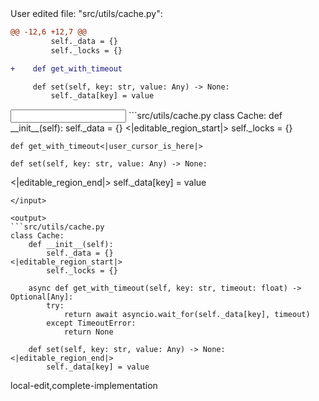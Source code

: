 <events>
User edited file: "src/utils/cache.py":

```diff
@@ -12,6 +12,7 @@
         self._data = {}
         self._locks = {}

+    def get_with_timeout

     def set(self, key: str, value: Any) -> None:
         self._data[key] = value
```
</events>

<input>
```src/utils/cache.py
class Cache:
    def __init__(self):
        self._data = {}
<|editable_region_start|>
        self._locks = {}

    def get_with_timeout<|user_cursor_is_here|>

    def set(self, key: str, value: Any) -> None:
<|editable_region_end|>
        self._data[key] = value
```
</input>

<output>
```src/utils/cache.py
class Cache:
    def __init__(self):
        self._data = {}
<|editable_region_start|>
        self._locks = {}

    async def get_with_timeout(self, key: str, timeout: float) -> Optional[Any]:
        try:
            return await asyncio.wait_for(self._data[key], timeout)
        except TimeoutError:
            return None

    def set(self, key: str, value: Any) -> None:
<|editable_region_end|>
        self._data[key] = value
```
</output>

<labels>
local-edit,complete-implementation
</labels>
